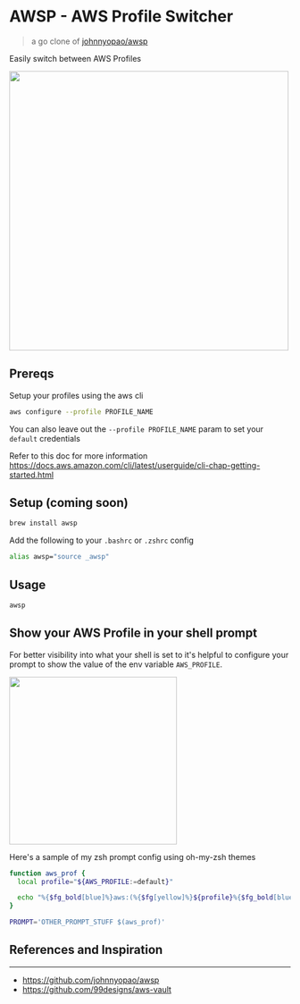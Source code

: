 # AWSP - AWS Profile Switcher

> a go clone of [johnnyopao/awsp](https://github.com/johnnyopao/awsp)

Easily switch between AWS Profiles

<img src="https://github.com/johnnyopao/awsp/raw/master/demo.gif" width="500">

## Prereqs
Setup your profiles using the aws cli

```sh
aws configure --profile PROFILE_NAME
```

You can also leave out the `--profile PROFILE_NAME` param to set your `default` credentials

Refer to this doc for more information
https://docs.aws.amazon.com/cli/latest/userguide/cli-chap-getting-started.html

## Setup (coming soon)

```sh
brew install awsp
```

Add the following to your `.bashrc` or `.zshrc` config
```sh
alias awsp="source _awsp"
```

## Usage
```sh
awsp
```

## Show your AWS Profile in your shell prompt
For better visibility into what your shell is set to it's helpful to configure your prompt to show the value of the env variable `AWS_PROFILE`.

<img src="https://github.com/johnnyopao/awsp/raw/master/screenshot.png" width="300">

Here's a sample of my zsh prompt config using oh-my-zsh themes

```sh
function aws_prof {
  local profile="${AWS_PROFILE:=default}"

  echo "%{$fg_bold[blue]%}aws:(%{$fg[yellow]%}${profile}%{$fg_bold[blue]%})%{$reset_color%} "
}
```

```sh
PROMPT='OTHER_PROMPT_STUFF $(aws_prof)'
```


## References and Inspiration
---
- https://github.com/johnnyopao/awsp
- https://github.com/99designs/aws-vault